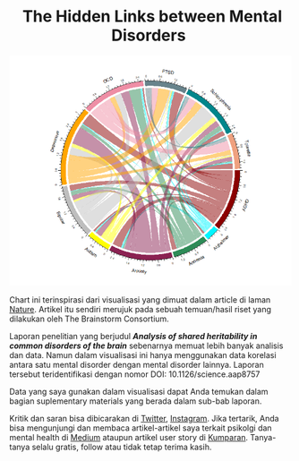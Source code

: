 <h1 style="font-weight: bold;" align = "center">
 &nbsp;The Hidden Links between Mental Disorders&nbsp;</h1>

[![name](https://github.com/melysantoso/datagravis/blob/master/hidden-link-mental-disorder/hidden-link-mentdis1.png)](https://github.com/melysantoso/datagravis/blob/master/hidden-link-mental-disorder/hidden-link-mentdis1.png)


Chart ini terinspirasi dari visualisasi yang dimuat dalam article di laman [Nature](https://www.nature.com/articles/d41586-020-00922-8). Artikel itu sendiri merujuk pada sebuah temuan/hasil riset yang dilakukan oleh The Brainstorm Consortium. 

Laporan penelitian yang berjudul ***Analysis of shared heritability in common disorders of the brain*** sebenarnya memuat lebih banyak analisis dan data. Namun dalam visualisasi ini hanya menggunakan data korelasi antara satu mental disorder dengan mental disorder lainnya. Laporan tersebut teridentifikasi dengan nomor DOI: 10.1126/science.aap8757

Data yang saya gunakan dalam visualisasi dapat Anda temukan dalam bagian suplementary materials yang berada dalam sub-bab laporan. 

Kritik dan saran bisa dibicarakan di [Twitter](https://twitter.com/melysantoso_), [Instagram](https://www.instagram.com/melysantoso/). Jika tertarik, Anda bisa mengunjungi dan membaca artikel-artikel saya terkait psikolgi dan mental health di [Medium](https://medium.com/@bukakurung) ataupun artikel user story di [Kumparan](https://kumparan.com/melysantoso). Tanya-tanya selalu gratis, follow atau tidak tetap terima kasih. 